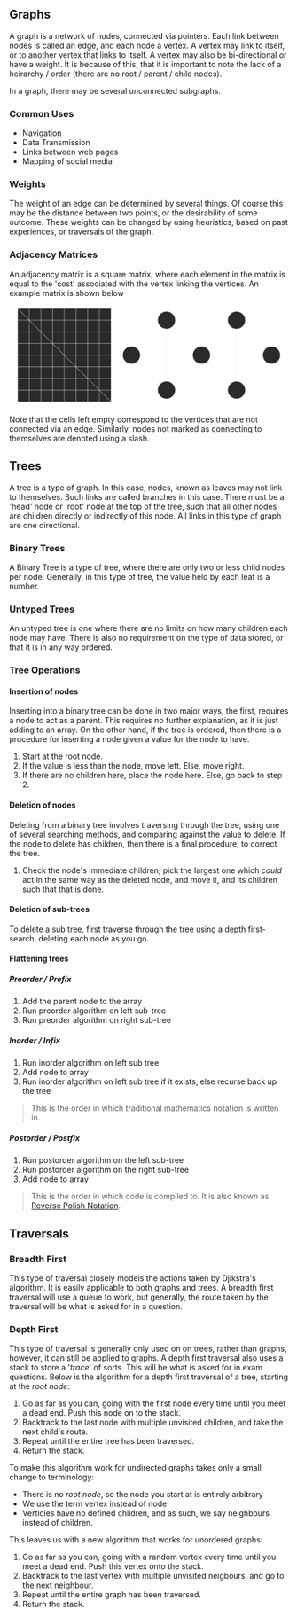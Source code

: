 ## Graphs
A graph is a network of nodes, connected via pointers. Each link between nodes is called an edge, and each node a vertex. A vertex may link to itself, or to another vertex that links to itself. A vertex may also be bi-directional or have a weight. It is because of this, that it is important to note the lack of a heirarchy / order (there are no root / parent / child nodes).

In a graph, there may be several unconnected subgraphs.

### Common Uses
- Navigation
- Data Transmission
- Links between web pages
- Mapping of social media

### Weights
The weight of an edge can be determined by several things. Of course this may be the distance between two points, or the desirability of some outcome. These weights can be changed by using heuristics, based on past experiences, or traversals of the graph.

### Adjacency Matrices
An adjacency matrix is a square matrix, where each element in the matrix is equal to the 'cost' associated with the vertex linking the vertices. An example matrix is shown below

![Ajacency Matrix](./Images/Graphs/Ajacency-Matrix.svg)

Note that the cells left empty correspond to the vertices that are not connected via an edge. Similarly, nodes not marked as connecting to themselves are denoted using a slash.

## Trees
A tree is a type of graph. In this case, nodes, known as leaves may not link to themselves. Such links are called branches in this case. There must be a 'head' node or 'root' node at the top of the tree, such that all other nodes are children directly or indirectly of this node. All links in this type of graph are one directional.

### Binary Trees
A Binary Tree is a type of tree, where there are only two or less child nodes per node. 
Generally, in this type of tree, the value held by each leaf is a number.

### Untyped Trees
An untyped tree is one where there are no limits on how many children each node may have. There is also no requirement on the type of data stored, or that it is in any way ordered.

### Tree Operations
#### Insertion of nodes
Inserting into a binary tree can be done in two major ways, the first, requires a node to act as a parent. This requires no further explanation, as it is just adding to an array. On the other hand, if the tree is ordered, then there is a procedure for inserting a node given a value for the node to have.
1. Start at the root node.
2. If the value is less than the node, move left. Else, move right.
3. If there are no children here, place the node here. Else, go back to step 2.

#### Deletion of nodes
Deleting from a binary tree involves traversing through the tree, using one of several searching methods, and comparing against the value to delete. If the node to delete has children, then there is a final procedure, to correct the tree.
1. Check the node's immediate children, pick the largest one which *could* act in the same way as the deleted node, and move it, and its children such that that is done.

#### Deletion of sub-trees
To delete a sub tree, first traverse through the tree using a depth first-search, deleting each node as you go.

#### Flattening trees
##### Preorder / Prefix
1. Add the parent node to the array
2. Run preorder algorithm on left sub-tree
3. Run preorder algorithm on right sub-tree 

##### Inorder / Infix
1. Run inorder algorithm on left sub tree
2. Add node to array
3. Run inorder algorithm on left sub tree if it exists, else recurse back up the tree

> This is the order in which traditional mathematics notation is written in.

##### Postorder / Postfix
1. Run postorder algorithm on the left sub-tree
2. Run postorder algorithm on the right sub-tree
3. Add node to array

> This is the order in which code is compiled to. It is also known as [Reverse Polish Notation](./The_Compilation_Toolchain.md).

## Traversals
### Breadth First
This type of traversal closely models the actions taken by Djikstra's algorithm. It is easily applicable to both graphs and trees. A breadth first traversal will use a queue to work, but generally, the route taken by the traversal will be what is asked for in a question.

### Depth First
This type of traversal is generally only used on on trees, rather than graphs, however, it can still be applied to graphs. A depth first traversal also uses a stack to store a '*trace*' of sorts. This will be what is asked for in exam questions. Below is the algorithm for a depth first traversal of a tree, starting at the *root node*:

1. Go as far as you can, going with the first node every time until you meet a dead end. Push this node on to the stack.
2. Backtrack to the last node with multiple unvisited children, and take the next child's route.
3. Repeat until the entire tree has been traversed.
4. Return the stack.

To make this algorithm work for undirected graphs takes only a small change to terminology: 
- There is no *root node*, so the node you start at is entirely arbitrary
- We use the term vertex instead of node
- Verticies have no defined children, and as such, we say neighbours instead of children.

This leaves us with a new algorithm that works for unordered graphs:

1. Go as far as you can, going with a random vertex every time until you meet a dead end. Push this vertex onto the stack.
2. Backtrack to the last vertex with multiple unvisited neigbours, and go to the next neighbour. 
3. Repeat until the entire graph has been traversed.
4. Return the stack.
